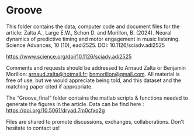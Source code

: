 # Groove
This folder contains the data, computer code and document files for the article:
Zalta A., Large E.W., Schon D. and Morillon, B. (2024). Neural dynamics of predictive timing and motor engagement in music listening. Science Advances, 10 (10), eadi2525.
DOI: 10.1126/sciadv.adi2525

https://www.science.org/doi/10.1126/sciadv.adi2525

Comments and requests should be addressed to Arnaud Zalta or Benjamin Morillon: arnaud.zalta@hotmail.fr; bnmorillon@gmail.com. All material is free of use, but we would appreciate being told, and this dataset and the matching paper cited if appropriate.

The “Groove_final” folder contains the matlab scripts & functions needed to generate the figures in the article.
Data can be find here : https://doi.org/10.5061/dryad.7m0cfxq2g

Files are shared to promote discussions, exchanges, collaborations. Don't hesitate to contact us!

##
